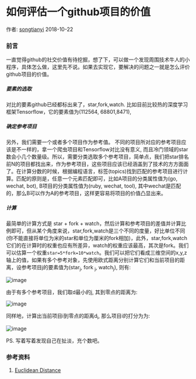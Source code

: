 # 如何评估一个github项目的价值

作者: [songtianyi](http://songtianyi.info) 2018-10-22

### 前言

一直觉得github的社交价值有待挖掘，想了下，可以做一个发现周围技术牛人的小程序，具体怎么做，这里先不说。如果去实现它，要解决的问题之一就是怎么评价github项目的价值。

##### 要素的选取

对比的要素github已经都标出来了，star,fork,watch.  比如目前比较热的深度学习框架Tensorflow，它的要素值为(112564, 68801,8471),

##### 确定参考项目

另外，我们需要一个或者多个项目作为参考值。 不同的项目所对应的参考项目应该是不一样的，拿一个爬虫项目和Tensorflow对比没有意义, 而且冷门领域的star数会小几个数量级。所以，需要分类选取多个参考项目，简单点，我们把star排名前N的项目都找出来，作为参考项目，这些项目应该已经涵盖到了技术的方方面面了。在计算分数的时候，根据编程语言，标签(topics)找到匹配的参考项目进行计算。匹配的原则是，任意一个元素匹配即可，比如A项目的分类属性值为(go, wechat, bot), B项目的分类属性值为(ruby, wechat, tool), 其中wechat是匹配的，那么B可以作为A的参考项目，这样更容易将项目的价值凸显出来。

##### 计算

最简单的计算方式是 star + fork + watch，然后计算和参考项目的差值并计算比例即可，但从某个角度来说，star,fork,watch是三个不同的度量，好比单位不同(你不能直接将单位为米的star和单位为厘米的fork相加)，此外，star,fork,watch 它们的在计算时的权重也应有所差异，watch的权重应该最高，其次是fork。我们可以估算一个权重`star=5*fork=10*watch`。我们可以把它们看成三维空间的x,y,z轴上的值，如果有多个参考对象，先使用欧式距离分别计算它们和当前项目的距离，设参考项目j的要素值为(star<sub>j</sub>, fork <sub>j</sub>, watch<sub>j</sub>), 则有:

![image](http://owm6k6w0y.bkt.clouddn.com/weight-euclidean-dist-between-i-j.png)

由于有多个参考项目，我们取d最小的j, 其到零点的距离为:

![image](http://owm6k6w0y.bkt.clouddn.com/euclidean_dist_with_zero_right.png)

同样地，计算出当前项目i到零点的距离d<sub>i</sub>, 那么项目i的打分为为:

![image](http://owm6k6w0y.bkt.clouddn.com/di-multi-100-divide-dj.png)

PS. 写着写着发现自己在扯淡，充个数吧。

### 参考资料

1. [Euclidean Distance](http://www.pbarrett.net/techpapers/euclid.pdf)






